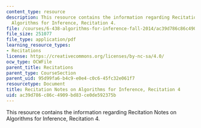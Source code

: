 ```yaml
---
content_type: resource
description: This resource contains the information regarding Recitation Notes on
  Algorithms for Inference, Recitation 4.
file: /courses/6-438-algorithms-for-inference-fall-2014/ac39d786c86c4909bd83ce0de592375b_MIT6_438F14_rec4.pdf
file_size: 251077
file_type: application/pdf
learning_resource_types:
- Recitations
license: https://creativecommons.org/licenses/by-nc-sa/4.0/
ocw_type: OCWFile
parent_title: Recitations
parent_type: CourseSection
parent_uid: 95d99fa6-b4c9-e0e4-c0c6-45fc32e061f7
resourcetype: Document
title: Recitation Notes on Algorithms for Inference, Recitation 4
uid: ac39d786-c86c-4909-bd83-ce0de592375b
---
```

This resource contains the information regarding Recitation Notes on Algorithms for Inference, Recitation 4.